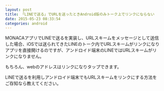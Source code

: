 ```yaml
---
layout: post
title: 「LINEで送る」でURLを送ったときAndroid版のみトーク上でリンクにならない
date: 2015-05-23 08:33:54
categories: android
---
```

<p>MONACAアプリでLINEで送るを実装し、URLスキームをメッセージとして送信した場合、iOSでは送られてきたLINEのトーク内でURLスキームがリンクになりアプリを直接開けるのですが、アンドロイド端末のLINEではURLスキームがリンクになりません。</p>

<p>もちろん、webのアドレスはリンクになりタップできます。</p>

<p>LINEで送るを利用しアンドロイド端末でもURLスキームをリンクにする方法をご存知なら教えてください。</p>
